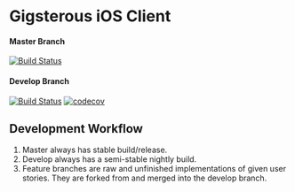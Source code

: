 # Gigsterous iOS Client

#### Master Branch

[![Build Status](https://travis-ci.org/gigsterous/ios-client.svg?branch=master)](https://travis-ci.org/gigsterous/ios-client)

#### Develop Branch

[![Build Status](https://travis-ci.org/gigsterous/ios-client.svg?branch=develop)](https://travis-ci.org/gigsterous/ios-client)
[![codecov](https://codecov.io/gh/gigsterous/ios-client/branch/develop/graph/badge.svg)](https://codecov.io/gh/gigsterous/ios-client)


## Development Workflow

1. Master always has stable build/release.
2. Develop always has a semi-stable nightly build.
3. Feature branches are raw and unfinished implementations of given user stories. They are forked from and merged into the develop branch.
